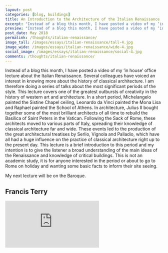 ```yaml
---
layout: post
categories: [blog, buildings]
title: An Introduction to the Architecture of the Italian Renaissance
excerpt: "Instead of a blog this month, I have posted a video of my ‘in house’ office lecture about the Italian Renaissance. This lecture covers one of the greatest outbursts of creativity in the history of western art and architecture."
preview: "Instead of a blog this month, I have posted a video of my ‘in house’ office lecture about the Italian Renaissance. This lecture covers one of the greatest outbursts of creativity in the history of western art and architecture."
post_date: May 2018
permalink: /thoughts/italian-renaissance/
image_tall: /images/essays/italian-renaissance/tall-4.jpg
image_wide: /images/essays/italian-renaissance/wide-4.jpg
social_image: /images/essays/italian-renaissance/social-4.jpg
comments: /thoughts/italian-renaissance/
---
```

<p>
	Instead of a blog this month, I have posted a video of my ‘in house’ office lecture about the Italian Renaissance. Several colleagues have voiced an interest in knowing more about the history of classical architecture. I am therefore doing a series of talks about the most significant periods of the style. This lecture covers one of the greatest outbursts of creativity in the history of western art and architecture. In a short period, Michelangelo painted the Sistine Chapel ceiling, Leonardo da Vinci painted the Mona Lisa and Raphael painted the School of Athens. In architecture, Julius II bought together some of the most brilliant architects of all time to rebuild the Basilica of Saint Peters in the Vatican. Following the Sack of Rome, these architects moved to various parts of Italy, spreading their knowledge of classical architecture far and wide. These events led to the production of the great architectural treatises by Serlio, Vignola and Palladio, which have all had a huge influence on the practice of classical architecture right up to the present day. This lecture is a brief introduction to this period and my intention is to give the listener a broad understanding of the main ideas of the Renaissance and knowledge of critical buildings. This is not an academic study, it is for anyone interested in the period or about to go to Rome on holiday and wanting some basic facts to inform their site seeing.
</p><p>
	My next lecture will be on the Baroque.
</p>

<h2>
	Francis Terry
</h2>

<div class="videoWrapper">
	<iframe src="https://www.youtube.com/embed/Gft1RbURauA" frameborder="0" allow="autoplay; encrypted-media" allowfullscreen></iframe>
</div>